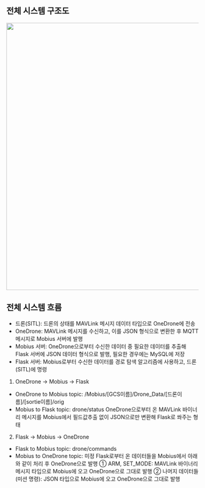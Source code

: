 ## 전체 시스템 구조도
<img src="https://github.com/user-attachments/assets/77439eac-6737-4c6f-8770-8e43c1038651" width="700"/>

## 전체 시스템 흐름
* 드론(SITL): 드론의 상태를 MAVLink 메시지 데이터 타입으로 OneDrone에 전송
* OneDrone: MAVLink 메시지를 수신하고, 이를 JSON 형식으로 변환한 후 MQTT 메시지로 Mobius 서버에 발행
* Mobius 서버: OneDrone으로부터 수신한 데이터 중 필요한 데이터를 추출해 Flask 서버에 JSON 데이터 형식으로 발행, 필요한 경우에는 MySQL에 저장
* Flask 서버: Mobius로부터 수신한 데이터를 경로 탐색 알고리즘에 사용하고, 드론(SITL)에 명령

1. OneDrone -> Mobius -> Flask
* OneDrone to Mobius topic: /Mobius/[GCS이름]/Drone_Data/[드론이름]/[sortie이름]/orig
* Mobius to Flask topic: drone/status
OneDrone으로부터 온 MAVLink 바이너리 메시지를 Mobius에서 필드값추출 없이 JSON으로만 변환해 Flask로 쏴주는 형태

2. Flask -> Mobius -> OneDrone
* Flask to Mobius topic: drone/commands
* Mobius to OneDrone topic: 미정
Flask로부터 온 데이터들을 Mobius에서 아래와 같이 처리 후 OneDrone으로 발행
① ARM, SET_MODE: MAVLink 바이너리 메시지 타입으로 Mobius에 오고 OneDrone으로 그대로 발행
② 나머지 데이터들(미션 명령): JSON 타입으로 Mobius에 오고 OneDrone으로 그대로 발행
